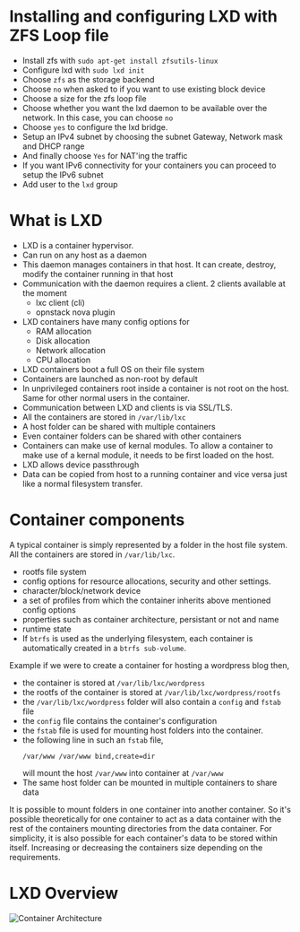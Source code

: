 # Installing and configuring LXD with ZFS Loop file
* Install zfs with `sudo apt-get install zfsutils-linux`
* Configure lxd with `sudo lxd init`
* Choose `zfs` as the storage backend
* Choose `no` when asked to if you want to use existing block device
* Choose a size for the zfs loop file
* Choose whether you want the lxd daemon to be available over the network. In
  this case, you can choose `no`
* Choose `yes` to configure the lxd bridge.
* Setup an IPv4 subnet by choosing the subnet Gateway, Network mask and DHCP
  range
* And finally choose `Yes` for NAT'ing the traffic
* If you want IPv6 connectivity for your containers you can proceed to setup
  the IPv6 subnet
* Add user to the `lxd` group

# What is LXD
* LXD is a container hypervisor.
* Can run on any host as a daemon
* This daemon manages containers in that host. It can create, destroy, modify
  the container running in that host
* Communication with the daemon requires a client. 2 clients available at the
  moment
  * lxc client (cli)
  * opnstack nova plugin
* LXD containers have many config options for
  * RAM allocation
  * Disk allocation
  * Network allocation
  * CPU allocation
* LXD containers boot a full OS on their file system
* Containers are launched as non-root by default
* In unprivileged containers root inside a container is not root on the host.
  Same for other normal users in the container.
* Communication between LXD and clients is via SSL/TLS.
* All the containers are stored in `/var/lib/lxc`
* A host folder can be shared with multiple containers
* Even container folders can be shared with other containers
* Containers can make use of kernal modules. To allow a container to make use of
  a kernal module, it needs to be first loaded on the host.
* LXD allows device passthrough
* Data can be copied from host to a running container and vice versa just like
  a normal filesystem transfer.

# Container components
A typical container is simply represented by a folder in the host file system.
All the containers are stored in `/var/lib/lxc`.

* rootfs file system
* config options for resource allocations, security and other settings.
* character/block/network device
* a set of profiles from which the container inherits above mentioned config
  options
* properties such as container architecture, persistant or not and name
* runtime state
* If `btrfs` is used as the underlying filesystem, each container is
  automatically created in a `btrfs sub-volume`.

Example if we were to create a container for hosting a wordpress blog then,

* the container is stored at `/var/lib/lxc/wordpress`
* the rootfs of the container is stored at `/var/lib/lxc/wordpress/rootfs`
* the `/var/lib/lxc/wordpress` folder will also contain a `config` and `fstab`
  file
* the `config` file contains the container's configuration
* the `fstab` file is used for mounting host folders into the container.
* the following line in such an `fstab` file,
  ```
  /var/www /var/www bind,create=dir
  ```
  will mount the host `/var/www` into container at `/var/www`
* The same host folder can be mounted in multiple containers to share data

It is possible to mount folders in one container into another container. So it's
possible theoretically for one container to act as a data container with the
rest of the containers mounting directories from the data container. For
simplicity, it is also possible for each container's data to be stored within
itself. Increasing or decreasing the containers size depending on the
requirements.

# LXD Overview
![Container Architecture](file:///home/adas/Documents/til/resources/lxc-vs-baremetal.png)
